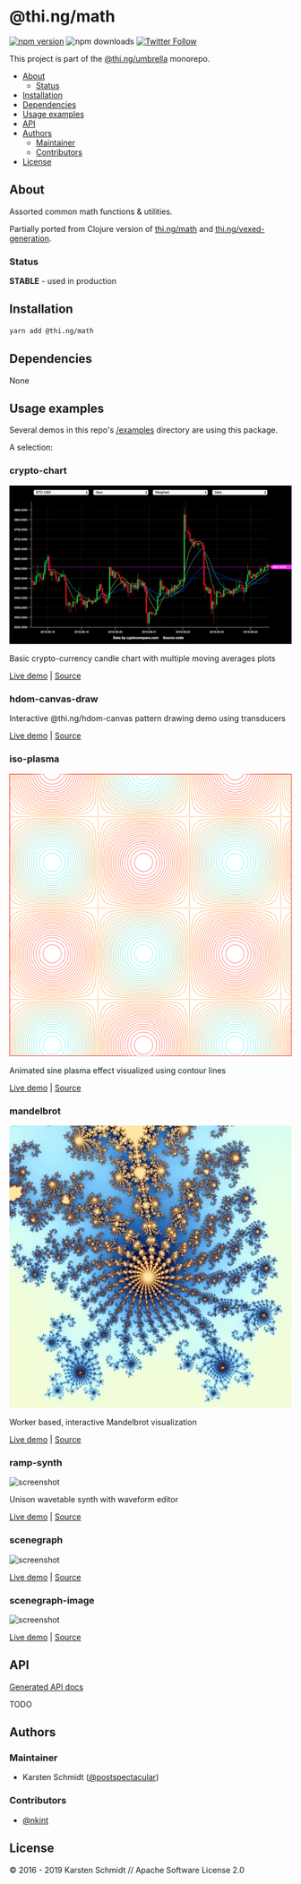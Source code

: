 <!-- This file is generated - DO NOT EDIT! -->

# @thi.ng/math

[![npm version](https://img.shields.io/npm/v/@thi.ng/math.svg)](https://www.npmjs.com/package/@thi.ng/math)
![npm downloads](https://img.shields.io/npm/dm/@thi.ng/math.svg)
[![Twitter Follow](https://img.shields.io/twitter/follow/thing_umbrella.svg?style=flat-square&label=twitter)](https://twitter.com/thing_umbrella)

This project is part of the
[@thi.ng/umbrella](https://github.com/thi-ng/umbrella/) monorepo.

- [About](#about)
  - [Status](#status)
- [Installation](#installation)
- [Dependencies](#dependencies)
- [Usage examples](#usage-examples)
- [API](#api)
- [Authors](#authors)
  - [Maintainer](#maintainer)
  - [Contributors](#contributors)
- [License](#license)

## About

Assorted common math functions & utilities.

Partially ported from Clojure version of
[thi.ng/math](https://github.com/thi-ng/math) and
[thi.ng/vexed-generation](https://github.com/thi-ng/vexed-generation).

### Status

**STABLE** - used in production

## Installation

```bash
yarn add @thi.ng/math
```

## Dependencies

None

## Usage examples

Several demos in this repo's
[/examples](https://github.com/thi-ng/umbrella/tree/master/examples)
directory are using this package.

A selection:

### crypto-chart <!-- NOTOC -->

![screenshot](https://raw.githubusercontent.com/thi-ng/umbrella/master/assets/examples/crypto-chart.png)

Basic crypto-currency candle chart with multiple moving averages plots

[Live demo](https://demo.thi.ng/umbrella/crypto-chart/) | [Source](https://github.com/thi-ng/umbrella/tree/master/examples/crypto-chart)

### hdom-canvas-draw <!-- NOTOC -->

Interactive @thi.ng/hdom-canvas pattern drawing demo using transducers

[Live demo](https://demo.thi.ng/umbrella/hdom-canvas-draw/) | [Source](https://github.com/thi-ng/umbrella/tree/master/examples/hdom-canvas-draw)

### iso-plasma <!-- NOTOC -->

![screenshot](https://raw.githubusercontent.com/thi-ng/umbrella/master/assets/geom/geom-isoline.png)

Animated sine plasma effect visualized using contour lines

[Live demo](https://demo.thi.ng/umbrella/iso-plasma/) | [Source](https://github.com/thi-ng/umbrella/tree/master/examples/iso-plasma)

### mandelbrot <!-- NOTOC -->

![screenshot](https://raw.githubusercontent.com/thi-ng/umbrella/master/assets/examples/mandelbrot.jpg)

Worker based, interactive Mandelbrot visualization

[Live demo](https://demo.thi.ng/umbrella/mandelbrot/) | [Source](https://github.com/thi-ng/umbrella/tree/master/examples/mandelbrot)

### ramp-synth <!-- NOTOC -->

![screenshot](https://raw.githubusercontent.com/thi-ng/umbrella/master/assets/examples/ramp-synth.png)

Unison wavetable synth with waveform editor

[Live demo](https://demo.thi.ng/umbrella/ramp-synth/) | [Source](https://github.com/thi-ng/umbrella/tree/master/examples/ramp-synth)

### scenegraph <!-- NOTOC -->

![screenshot](https://raw.githubusercontent.com/thi-ng/umbrella/master/assets/examples/scenegraph.png)

[Live demo](https://demo.thi.ng/umbrella/scenegraph/) | [Source](https://github.com/thi-ng/umbrella/tree/master/examples/scenegraph)

### scenegraph-image <!-- NOTOC -->

![screenshot](https://raw.githubusercontent.com/thi-ng/umbrella/master/assets/examples/scenegraph-image.png)

[Live demo](https://demo.thi.ng/umbrella/scenegraph-image/) | [Source](https://github.com/thi-ng/umbrella/tree/master/examples/scenegraph-image)

## API

[Generated API docs](https://docs.thi.ng/umbrella/math/)

TODO

## Authors

### Maintainer

-   Karsten Schmidt ([@postspectacular](https://github.com/postspectacular))

### Contributors

-   [@nkint](https://github.com/nkint)

## License

&copy; 2016 - 2019 Karsten Schmidt // Apache Software License 2.0
